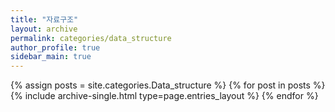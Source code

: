 ```yaml
---
title: "자료구조"
layout: archive
permalink: categories/data_structure
author_profile: true
sidebar_main: true
---
```



{% assign posts = site.categories.Data_structure %}
{% for post in posts %} {% include archive-single.html type=page.entries_layout %} {% endfor %}